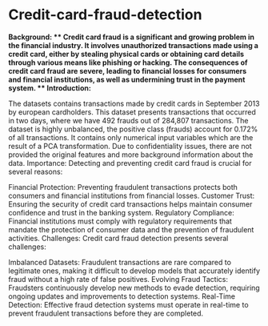 # Credit-card-fraud-detection

**Background: **
Credit card fraud is a significant and growing problem in the financial industry. It involves unauthorized transactions made using a credit card, either by stealing physical cards or obtaining card details through various means like phishing or hacking. The consequences of credit card fraud are severe, leading to financial losses for consumers and financial institutions, as well as undermining trust in the payment system.
**
Introduction:**

The datasets contains transactions made by credit cards in September 2013 by european cardholders.
This dataset presents transactions that occurred in two days, where we have 492 frauds out of 284,807 transactions.
The dataset is highly unbalanced, the positive class (frauds) account for 0.172% of all transactions.
It contains only numerical input variables which are the result of a PCA transformation.
Due to confidentiality issues, there are not provided the original features and more background information about the data.
Importance: Detecting and preventing credit card fraud is crucial for several reasons:

Financial Protection: Preventing fraudulent transactions protects both consumers and financial institutions from financial losses.
Customer Trust: Ensuring the security of credit card transactions helps maintain consumer confidence and trust in the banking system.
Regulatory Compliance: Financial institutions must comply with regulatory requirements that mandate the protection of consumer data and the prevention of fraudulent activities.
Challenges: Credit card fraud detection presents several challenges:

Imbalanced Datasets: Fraudulent transactions are rare compared to legitimate ones, making it difficult to develop models
that accurately identify fraud without a high rate of false positives.
Evolving Fraud Tactics: Fraudsters continuously develop new methods to evade detection, requiring ongoing updates and improvements to detection systems.
Real-Time Detection: Effective fraud detection systems must operate in real-time to prevent fraudulent transactions before they are completed.
